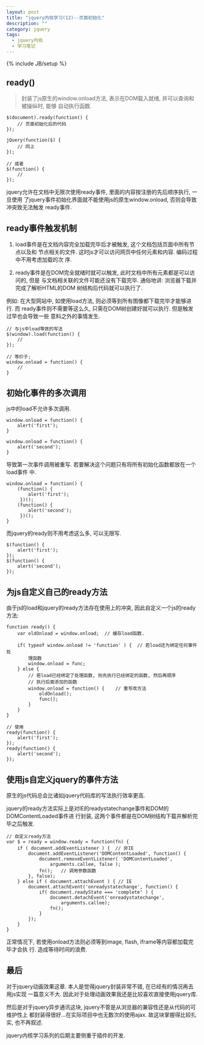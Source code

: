 ```yaml
---
layout: post
title: "jquery内核学习(12)--页面初始化"
description: ""
category: jquery
tags: 
  - jquery内核
  - 学习笔记
---
```

{% include JB/setup %}

## ready()

> 封装了js原生的window.onload方法, 表示在DOM载入就绪, 并可以查询和被操纵时, 能够
> 自动执行函数.

    $(document).ready(function() {
        // 页面初始化后的代码
    });

    jQuery(function($) {
        // 同上
    });

    // 或者
    $(function() {
        // 
    });

jquery允许在文档中无限次使用ready事件, 里面的内容按注册的先后顺序执行, 一旦使用
了jquery事件初始化界面就不能使用js的原生window.onload, 否则会导致冲突致无法触发
ready事件.

## ready事件触发机制

1. load事件是在文档内容完全加载完毕后才被触发, 这个文档包括页面中所有节点以及和
节点相关的文件. 这时js才可以访问网页中任何元素和内容. 编码过程中不用考虑加载的次
序.

2. ready事件是在DOM完全就绪时就可以触发, 此时文档中所有元素都是可以访问的, 但是
与文档相关联的文件可能还没有下载完毕. 通俗地讲: 浏览器下载并完成了解析HTML的DOM
树结构后代码就可以执行了.

例如: 在大型网站中, 如使用load方法, 则必须等到所有图像都下载完毕才能够进行. 而
ready事件则不需要等这么久, 只需在DOM树创建好就可以执行. 但是触发过早也会导致一些
意料之外的事情发生.

    // 与js中load等效的写法
    $(window).load(function() {
        //
    });

    // 等价于;
    window.onload = function() {
        //
    }

## 初始化事件的多次调用

js中的load不允许多次调用.

    window.onload = function() {
        alert('first');
    }

    window.onload = function() {
        alert('second');
    }

导致第一次事件调用被重写. 若要解决这个问题只有将所有初始化函数都放在一个load事件
中.

    window.onload = function() {
        (function() {
            alert('first');
         })();
        (function() {
            alert('second');
         })();
    }

而jquery的ready则不用考虑这么多, 可以无限写.

    $(function() {
        alert('first');
    });
    $(function() {
        alert('second');
    });

## 为js自定义自己的ready方法

由于js的load和jquery的ready方法存在使用上的冲突, 因此自定义一个js的ready方法:

    function ready() {
        var oldOnload = window.onload;  // 缓存load函数.

        if( typeof window.onload != 'function' ) {  // 若load还为绑定任何事件处
            理函数
            window.onload = func;
        } else {
            // 若load已经绑定了处理函数, 则先执行已经绑定的函数, 然后再顺序
            // 执行后面添加的函数
            window.onload = function() {    // 重写改方法
                oldOnload();
                func();
            }
        }
    }

    // 使用
    ready(function() {
        alert('first');
    });
    ready(function() {
        alert('second');
    });

## 使用js自定义jquery的事件方法

原生的js代码总会比诸如jquery代码库的写法执行效率更高.

jquery的ready方法实际上是对IE的readystatechange事件和DOM的DOMContentLoaded事件进
行封装, 这两个事件都是在DOM树结构下载并解析完毕之后触发.

    // 自定义ready方法
    var $ = ready = window.ready = function(fn) {
        if ( document.addEventListener ) {  // 非IE
            document.addEventListener('DOMContentLoaded', function() {
                document.removeEventListener( 'DOMContentLoaded',
                    arguments.callee, false );
                fn();   // 调用参数函数
            }, false);
        } else if ( document.attachEvent ) { // IE
            document.attachEvent('onreadystatechange', function() {
                if( document.readyState === 'complete' ) {
                    document.detachEvent('onreadystatechange',
                        arguments.callee);
                    fn();
                }
            });
        }
    }

正常情况下, 若使用onload方法则必须等到image, flash, iframe等内容都加载完毕才会执
行. 造成等待时间的浪费.

## 最后

对于jquery动画效果这章. 本人是觉得jquery封装非常不错, 在已经有的情况再去用js实现
一篇意义不大. 因此对于处理动画效果我还是比较喜欢直接使用jquery库.

然后是对于jquery异步通讯这块, jquery不管是从浏览器的兼容性还是从代码的可维护性上
都封装得很好...在实际项目中也无数次的使用ajax. 故这块掌握得比较扎实, 也不再叙述.

jquery内核学习系列的后期主要侧重于插件的开发.
